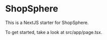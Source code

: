 # ShopSphere

This is a NextJS starter for ShopSphere.

To get started, take a look at src/app/page.tsx.
